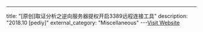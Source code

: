 ---
title: "[原创]取证分析之逆向服务器提权开启3389远程连接工具"
description: "2018.10 [pediy]"
external_category: "Miscellaneous"
---[Visit Website](https://bbs.pediy.com/thread-247239.htm)

